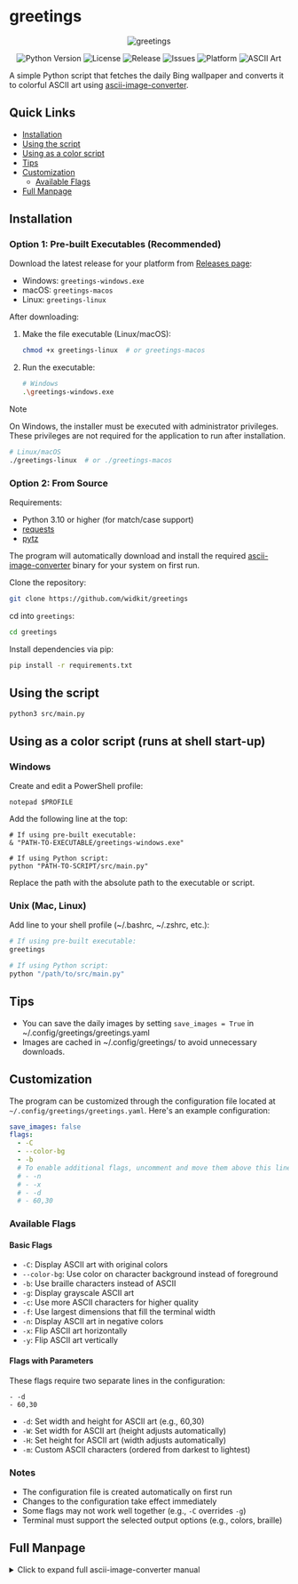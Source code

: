 # greetings

<div align="center">

![greetings](https://github.com/user-attachments/assets/507ac856-4298-4fb6-ae2c-14ece783654b)

![Python Version](https://img.shields.io/badge/python-3.10+-blue)
![License](https://img.shields.io/badge/license-GPLv3-blue)
![Release](https://img.shields.io/github/v/release/widkit/greetings)
![Issues](https://img.shields.io/github/issues/widkit/greetings)
![Platform](https://img.shields.io/badge/platform-linux%20%7C%20macos%20%7C%20windows-lightgrey)
![ASCII Art](https://img.shields.io/badge/ascii-art-FF69B4)

</div>

A simple Python script that fetches the daily Bing wallpaper and converts it to colorful ASCII art using [ascii-image-converter](https://github.com/TheZoraiz/ascii-image-converter).

## Quick Links

- [Installation](#installation)
- [Using the script](#using-the-script)
- [Using as a color script](#using-as-a-color-script)
- [Tips](#tips)
- [Customization](#customization)
  - [Available Flags](#available-flags)
- [Full Manpage](#full-manpage)

## Installation

### Option 1: Pre-built Executables (Recommended)
Download the latest release for your platform from [Releases page](https://github.com/widkit/greetings/releases):
- Windows: `greetings-windows.exe`
- macOS: `greetings-macos`
- Linux: `greetings-linux`

After downloading:

1. Make the file executable (Linux/macOS):
   ```bash
   chmod +x greetings-linux  # or greetings-macos
   ```
2. Run the executable:

   ```bash
   # Windows
   .\greetings-windows.exe
   ```
> [!NOTE]  
> On Windows, the installer must be executed with administrator privileges. These privileges are not required for the application to run after installation.
   ```bash
   # Linux/macOS
   ./greetings-linux  # or ./greetings-macos
   ```

### Option 2: From Source
Requirements:
* Python 3.10 or higher (for match/case support)
* [requests](https://pypi.org/project/requests/)
* [pytz](https://github.com/stub42/pytz)

The program will automatically download and install the required [ascii-image-converter](https://github.com/TheZoraiz/ascii-image-converter) binary for your system on first run.

Clone the repository:
```bash
git clone https://github.com/widkit/greetings
```
cd into `greetings`:

```bash
cd greetings
```
Install dependencies via pip:

```bash
pip install -r requirements.txt
```

## Using the script
```bash
python3 src/main.py
```

## Using as a color script (runs at shell start-up)
### Windows
Create and edit a PowerShell profile:
```
notepad $PROFILE
```
Add the following line at the top:
```
# If using pre-built executable:
& "PATH-TO-EXECUTABLE/greetings-windows.exe"

# If using Python script:
python "PATH-TO-SCRIPT/src/main.py"
```
Replace the path with the absolute path to the executable or script.

### Unix (Mac, Linux)
Add line to your shell profile (~/.bashrc, ~/.zshrc, etc.):
```bash
# If using pre-built executable:
greetings

# If using Python script:
python "/path/to/src/main.py"
```

## Tips

- You can save the daily images by setting `save_images = True` in ~/.config/greetings/greetings.yaml
- Images are cached in ~/.config/greetings/ to avoid unnecessary downloads.

## Customization

The program can be customized through the configuration file located at `~/.config/greetings/greetings.yaml`. Here's an example configuration:

```yaml
save_images: false
flags:
  - -C
  - --color-bg
  - -b
  # To enable additional flags, uncomment and move them above this line
  # - -n
  # - -x
  # - -d
  # - 60,30
```

### Available Flags

#### Basic Flags
- `-C`: Display ASCII art with original colors
- `--color-bg`: Use color on character background instead of foreground
- `-b`: Use braille characters instead of ASCII
- `-g`: Display grayscale ASCII art
- `-c`: Use more ASCII characters for higher quality
- `-f`: Use largest dimensions that fill the terminal width
- `-n`: Display ASCII art in negative colors
- `-x`: Flip ASCII art horizontally
- `-y`: Flip ASCII art vertically

#### Flags with Parameters
These flags require two separate lines in the configuration:
```
- -d
- 60,30
```
- `-d`: Set width and height for ASCII art (e.g., 60,30)
- `-W`: Set width for ASCII art (height adjusts automatically)
- `-H`: Set height for ASCII art (width adjusts automatically)
- `-m`: Custom ASCII characters (ordered from darkest to lightest)

### Notes
- The configuration file is created automatically on first run
- Changes to the configuration take effect immediately
- Some flags may not work well together (e.g., `-C` overrides `-g`)
- Terminal must support the selected output options (e.g., colors, braille)

## Full Manpage

<details>
<summary>Click to expand full ascii-image-converter manual</summary>

```
ascii-image-converter [image paths/urls or piped stdin] [flags]

Flags:
  -C, --color             Display ascii art with original colors
                          If 24-bit colors aren't supported, uses 8-bit
                          (Inverts with --negative flag)
                          (Overrides --grayscale and --font-color flags)
                          
      --color-bg          If some color flag is passed, use that color
                          on character background instead of foreground
                          (Inverts with --negative flag)
                          (Only applicable for terminal display)
                          
  -d, --dimensions ints   Set width and height for ascii art in CHARACTER length
                          e.g. -d 60,30 (defaults to terminal height)
                          (Overrides --width and --height flags)
                          
  -W, --width int         Set width for ascii art in CHARACTER length
                          Height is kept to aspect ratio
                          e.g. -W 60
                          
  -H, --height int        Set height for ascii art in CHARACTER length
                          Width is kept to aspect ratio
                          e.g. -H 60
                          
  -m, --map string        Give custom ascii characters to map against
                          Ordered from darkest to lightest
                          e.g. -m " .-+#@" (Quotation marks excluded from map)
                          (Overrides --complex flag)
                          
  -b, --braille           Use braille characters instead of ascii
                          Terminal must support braille patterns properly
                          (Overrides --complex and --map flags)
                          
      --threshold int     Threshold for braille art
                          Value between 0-255 is accepted
                          e.g. --threshold 170
                          (Defaults to 128)
                          
      --dither            Apply dithering on image for braille
                          art conversion
                          (Only applicable with --braille flag)
                          (Negates --threshold flag)
                          
  -g, --grayscale         Display grayscale ascii art
                          (Inverts with --negative flag)
                          (Overrides --font-color flag)
                          
  -c, --complex           Display ascii characters in a larger range
                          May result in higher quality
                          
  -f, --full              Use largest dimensions for ascii art
                          that fill the terminal width
                          (Overrides --dimensions, --width and --height flags)
                          
  -n, --negative          Display ascii art in negative colors
                          
  -x, --flipX             Flip ascii art horizontally
                          
  -y, --flipY             Flip ascii art vertically
                          
  -s, --save-img string   Save ascii art as a .png file
                          Format: <image-name>-ascii-art.png
                          Image will be saved in passed path
                          (pass . for current directory)
                          
      --save-txt string   Save ascii art as a .txt file
                          Format: <image-name>-ascii-art.txt
                          File will be saved in passed path
                          (pass . for current directory)
                          
      --save-gif string   If input is a gif, save it as a .gif file
                          Format: <gif-name>-ascii-art.gif
                          Gif will be saved in passed path
                          (pass . for current directory)
                          
      --save-bg ints      Set background color for --save-img
                          and --save-gif flags
                          Pass an RGBA value
                          e.g. --save-bg 255,255,255,100
                          (Defaults to 0,0,0,100)
                          
      --font string       Set font for --save-img and --save-gif flags
                          Pass file path to font .ttf file
                          e.g. --font ./RobotoMono-Regular.ttf
                          (Defaults to Hack-Regular for ascii and
                           DejaVuSans-Oblique for braille)
                          
      --font-color ints   Set font color for terminal as well as
                          --save-img and --save-gif flags
                          Pass an RGB value
                          e.g. --font-color 0,0,0
                          (Defaults to 255,255,255)
                          
      --only-save         Don't print ascii art on terminal
                          if some saving flag is passed
                          
      --formats           Display supported input formats
                          
  -h, --help              Help for ascii-image-converter
                          
  -v, --version           Version for ascii-image-converter
```
</details>


